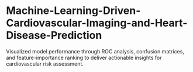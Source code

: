 # Machine-Learning-Driven-Cardiovascular-Imaging-and-Heart-Disease-Prediction
Visualized model performance through ROC analysis, confusion matrices, and feature-importance ranking to deliver  actionable insights for cardiovascular risk assessment.
